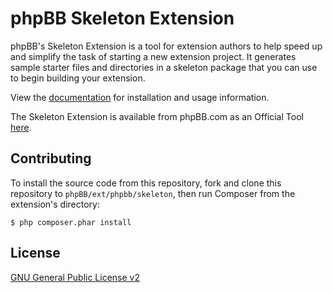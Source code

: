 # phpBB Skeleton Extension 

phpBB's Skeleton Extension is a tool for extension authors to help speed up and simplify the task of starting a new extension project. It generates sample starter files and directories in a skeleton package that you can use to begin building your extension.

View the [documentation](https://area51.phpbb.com/docs/dev/3.3.x/extensions/skeleton_extension.html) for installation and usage information.

The Skeleton Extension is available from phpBB.com as an Official Tool [here](https://www.phpbb.com/customise/db/official_tool/ext_skeleton/).

## Contributing

To install the source code from this repository, fork and clone this repository to `phpBB/ext/phpbb/skeleton`, then run Composer from the extension's directory:

	$ php composer.phar install

## License

[GNU General Public License v2](license.txt)
